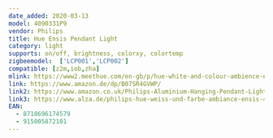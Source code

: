 ```yaml
---
date_added: 2020-03-13
model: 4090331P9
vendor: Philips
title: Hue Ensis Pendant Light
category: light
supports: on/off, brightness, colorxy, colortemp
zigbeemodel:  ['LCP001','LCP002']
compatible: [z2m,iob,zha]
mlink: https://www2.meethue.com/en-gb/p/hue-white-and-colour-ambience-ensis-pendant-light/4090331P9
link: https://www.amazon.de/dp/B07SR4GVWP/
link2: https://www.amazon.co.uk/Philips-Aluminium-Hanging-Pendant-Lights/dp/B07SR4GVWP/
link3: https://www.alza.de/philips-hue-weiss-und-farbe-ambiance-ensis-40903-31-p7-d5678376.htm
EAN: 
  - 8718696174579
  - 915005872101
---
```

